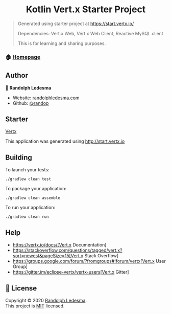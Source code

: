 <h1 align="center">Kotlin Vert.x Starter Project</h1>

> Generated using starter project at https://start.vertx.io/
>
> Dependencies: Vert.x Web, Vert.x Web Client, Reactive MySQL client
>
> This is for learning and sharing purposes.

### 🏠 [Homepage](https://github.com/randop/kotlin-vertx#readme)

## Author

👤 **Randolph Ledesma**

* Website: [randolphledesma.com](https://randolphledesma.com)
* Github: [@randop](https://github.com/randop)

## Starter

[Vertx](https://img.shields.io/badge/vert.x-3.8.5-purple.svg)

This application was generated using http://start.vertx.io

## Building

To launch your tests:
```
./gradlew clean test
```

To package your application:
```
./gradlew clean assemble
```

To run your application:
```
./gradlew clean run
```

## Help

* https://vertx.io/docs/[Vert.x Documentation]
* https://stackoverflow.com/questions/tagged/vert.x?sort=newest&pageSize=15[Vert.x Stack Overflow]
* https://groups.google.com/forum/?fromgroups#!forum/vertx[Vert.x User Group]
* https://gitter.im/eclipse-vertx/vertx-users[Vert.x Gitter]


## 📝 License

Copyright © 2020 [Randolph Ledesma](https://github.com/randop).<br />
This project is [MIT](https://github.com/randop/javascript-projects/blob/master/LICENSE) licensed.

